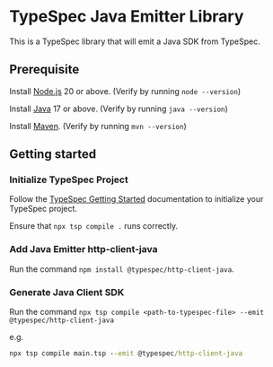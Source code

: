 # TypeSpec Java Emitter Library

This is a TypeSpec library that will emit a Java SDK from TypeSpec.

## Prerequisite

Install [Node.js](https://nodejs.org/) 20 or above. (Verify by running `node --version`)

Install [Java](https://docs.microsoft.com/java/openjdk/download) 17 or above. (Verify by running `java --version`)

Install [Maven](https://maven.apache.org/install.html). (Verify by running `mvn --version`)

## Getting started

### Initialize TypeSpec Project

Follow the [TypeSpec Getting Started](https://typespec.io/docs/) documentation to initialize your TypeSpec project.

Ensure that `npx tsp compile .` runs correctly.

### Add Java Emitter http-client-java

Run the command `npm install @typespec/http-client-java`.

### Generate Java Client SDK

Run the command `npx tsp compile <path-to-typespec-file> --emit @typespec/http-client-java`

e.g.

```cmd
npx tsp compile main.tsp --emit @typespec/http-client-java
```
